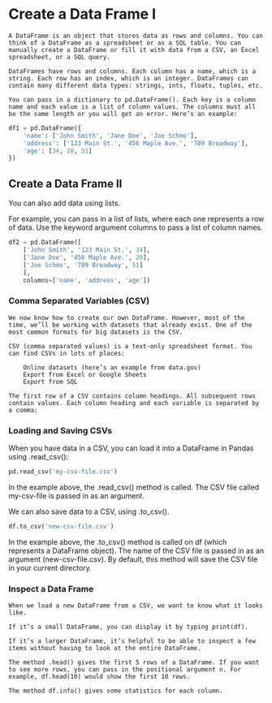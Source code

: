 # Create a Data Frame I 
~~~
A DataFrame is an object that stores data as rows and columns. You can think of a DataFrame as a spreadsheet or as a SQL table. You can manually create a DataFrame or fill it with data from a CSV, an Excel spreadsheet, or a SQL query.

DataFrames have rows and columns. Each column has a name, which is a string. Each row has an index, which is an integer. DataFrames can contain many different data types: strings, ints, floats, tuples, etc.

You can pass in a dictionary to pd.DataFrame(). Each key is a column name and each value is a list of column values. The columns must all be the same length or you will get an error. Here’s an example:
~~~
```python
df1 = pd.DataFrame({
    'name': ['John Smith', 'Jane Doe', 'Joe Schmo'],
    'address': ['123 Main St.', '456 Maple Ave.', '789 Broadway'],
    'age': [34, 28, 51]
})

```
## Create a Data Frame II
You can also add data using lists.

For example, you can pass in a list of lists, where each one represents a row of data. Use the keyword argument columns to pass a list of column names. 
```python
df2 = pd.DataFrame([
    ['John Smith', '123 Main St.', 34],
    ['Jane Doe', '456 Maple Ave.', 28],
    ['Joe Schmo', '789 Broadway', 51]
    ],
    columns=['name', 'address', 'age'])
```
 
### Comma Separated Variables (CSV)
~~~
We now know how to create our own DataFrame. However, most of the time, we’ll be working with datasets that already exist. One of the most common formats for big datasets is the CSV.

CSV (comma separated values) is a text-only spreadsheet format. You can find CSVs in lots of places:

    Online datasets (here’s an example from data.gov)
    Export from Excel or Google Sheets
    Export from SQL

The first row of a CSV contains column headings. All subsequent rows contain values. Each column heading and each variable is separated by a comma:
~~~
### Loading and Saving CSVs
When you have data in a CSV, you can load it into a DataFrame in Pandas using .read_csv():
```python
pd.read_csv('my-csv-file.csv')
```
In the example above, the .read_csv() method is called. The CSV file called my-csv-file is passed in as an argument.

We can also save data to a CSV, using .to_csv().
```python
df.to_csv('new-csv-file.csv')
```
In the example above, the .to_csv() method is called on df (which represents a DataFrame object). The name of the CSV file is passed in as an argument (new-csv-file.csv). By default, this method will save the CSV file in your current directory.

### Inspect a Data Frame
~~~
When we load a new DataFrame from a CSV, we want to know what it looks like.

If it’s a small DataFrame, you can display it by typing print(df).

If it’s a larger DataFrame, it’s helpful to be able to inspect a few items without having to look at the entire DataFrame.

The method .head() gives the first 5 rows of a DataFrame. If you want to see more rows, you can pass in the positional argument n. For example, df.head(10) would show the first 10 rows.

The method df.info() gives some statistics for each column.
~~~
